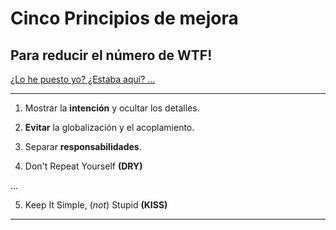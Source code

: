# Cinco Principios de mejora

## Para reducir el número de WTF!

[¿Lo he puesto yo? ¿Estaba aquí? ... ](https://twitter.com/quinHD/status/1087817606923542528?s=20)

---

1. Mostrar la **intención** y ocultar los detalles.

2. **Evitar** la globalización y el acoplamiento.

3. Separar **responsabilidades**.

4. Don't Repeat Yourself **(DRY)**

...

5. Keep It Simple, (*not*) Stupid **(KISS)**

---
